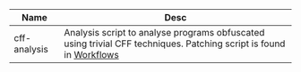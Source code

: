 | Name         | Desc                                                                                      |
| ------------ | ----------------------------------------------------------------------------------------- |
| cff-analysis | Analysis script to analyse programs obfuscated using trivial CFF techniques. Patching script is found in [Workflows](../workflows/)|
